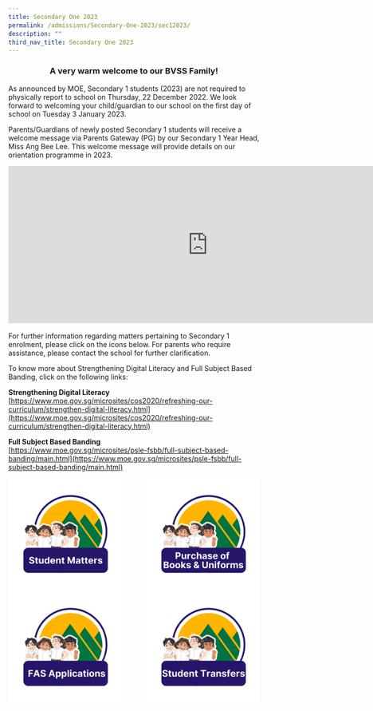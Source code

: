 ```yaml
---
title: Secondary One 2023
permalink: /admissions/Secondary-One-2023/sec12023/
description: ""
third_nav_title: Secondary One 2023
---
```

### <center>A very warm welcome to our BVSS Family!</center>

As announced by MOE, Secondary 1 students (2023) are not required to physically report to school on Thursday, 22 December 2022. We look forward to welcoming your child/guardian to our school on the first day of school on Tuesday 3 January 2023.

Parents/Guardians of newly posted Secondary 1 students will receive a welcome message via Parents Gateway (PG) by our Secondary 1 Year Head, Miss Ang Bee Lee. This welcome message will provide details on our orientation programme in 2023.

<iframe width="800" height="315" src="https://www.youtube.com/embed/ulmz0KKYQ-o" title="Welcome to BVSS" frameborder="0" allow="accelerometer; autoplay; clipboard-write; encrypted-media; gyroscope; picture-in-picture" allowfullscreen></iframe>

For further information regarding matters pertaining to Secondary 1 enrolment, please click on the icons below. For parents who require assistance, please contact the school for further clarification.

To know more about Strengthening Digital Literacy and Full Subject Based Banding, click on the following links:

**Strengthening Digital Literacy**<br>[https://www.moe.gov.sg/microsites/cos2020/refreshing-our-curriculum/strengthen-digital-literacy.html](https://www.moe.gov.sg/microsites/cos2020/refreshing-our-curriculum/strengthen-digital-literacy.html)

**Full Subject Based Banding**<br>
[https://www.moe.gov.sg/microsites/psle-fsbb/full-subject-based-banding/main.html](https://www.moe.gov.sg/microsites/psle-fsbb/full-subject-based-banding/main.html)

<p><a href="/admissions/Secondary-One-2023/sm/">
<img style="width:45%" align="left" src="/images/studentmatters.png">
</a></p>

<p><a href="/admissions/Secondary-One-2023/booksnuniform/">
<img style="width:45%" align="right" src="/images/booksnuniform.png">
</a></p>

<p><a href="/admissions/Secondary-One-2023/fas/">
<img style="width:45%" align="left" src="/images/fasapplication.png">
</a></p>

<p><a href="/admissions/Secondary-One-2023/studtransfer/">
<img style="width:45%" align="right" src="/images/studenttransfers.png">
</a></p>